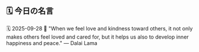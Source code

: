 ## 🗓️ 今日の名言

<!--START_SECTION:quote-->
🗓️ 2025-09-28
💬 "When we feel love and kindness toward others, it not only makes others feel loved and cared for, but it helps us also to develop inner happiness and peace." — Dalai Lama
<!--END_SECTION:quote-->
